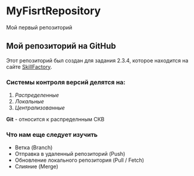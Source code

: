 # MyFisrtRepository
Мой первый репозиторий

## Мой репозиторий на GitHub

Этот репозиторий был создан для задания 2.3.4, которое находится на сайте [SkillFactory](https://lms.skillfactory.ru/).

### Системы контроля версий делятся на:
1. *Распределенные*
2. *Локальные*
3. *Централизованные*

**Git** - относится к распределнным СКВ

### Что нам еще следует изучить
* Ветка (Branch)
* Отправка в удаленный репозиторий (Push)
* Обновление локального репозитория (Pull / Fetch)
* Слияние (Merge)
